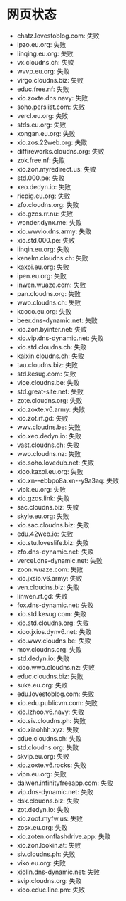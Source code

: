 # 网页状态
- chatz.lovestoblog.com: 失败
- ipzo.eu.org: 失败
- linqing.eu.org: 失败
- vx.cloudns.ch: 失败
- wvvp.eu.org: 失败
- virgo.cloudns.biz: 失败
- educ.free.nf: 失败
- xio.zoxte.dns.navy: 失败
- soho.perslist.com: 失败
- vercl.eu.org: 失败
- stds.eu.org: 失败
- xongan.eu.org: 失败
- xio.zos.22web.org: 失败
- diffireworks.cloudns.org: 失败
- zok.free.nf: 失败
- xio.zon.myredirect.us: 失败
- std.000.pe: 失败
- xeo.dedyn.io: 失败
- ricpig.eu.org: 失败
- zfo.cloudns.org: 失败
- xio.gzos.rr.nu: 失败
- wonder.dynx.me: 失败
- xio.wwvio.dns.army: 失败
- xio.std.000.pe: 失败
- linqin.eu.org: 失败
- kenelm.cloudns.ch: 失败
- kaxoi.eu.org: 失败
- ipen.eu.org: 失败
- inwen.wuaze.com: 失败
- pan.cloudns.org: 失败
- wwo.cloudns.ch: 失败
- kcoco.eu.org: 失败
- beer.dns-dynamic.net: 失败
- xio.zon.byinter.net: 失败
- xio.vip.dns-dynamic.net: 失败
- xio.std.cloudns.ch: 失败
- kaixin.cloudns.ch: 失败
- tau.cloudns.biz: 失败
- std.kesug.com: 失败
- vice.cloudns.be: 失败
- std.great-site.net: 失败
- zote.cloudns.org: 失败
- xio.zoxte.v6.army: 失败
- xio.zot.rf.gd: 失败
- wwv.cloudns.be: 失败
- xio.xeo.dedyn.io: 失败
- vast.cloudns.ch: 失败
- wwo.cloudns.nz: 失败
- xio.soho.lovedub.net: 失败
- xioo.kaxoi.eu.org: 失败
- xio.xn--ebbpo8a.xn--y9a3aq: 失败
- vipk.eu.org: 失败
- xio.gzos.link: 失败
- sac.cloudns.biz: 失败
- skyle.eu.org: 失败
- xio.sac.cloudns.biz: 失败
- edu.42web.io: 失败
- xio.stu.loveslife.biz: 失败
- zfo.dns-dynamic.net: 失败
- vercel.dns-dynamic.net: 失败
- zoon.wuaze.com: 失败
- xio.jxsio.v6.army: 失败
- ven.cloudns.biz: 失败
- linwen.rf.gd: 失败
- fox.dns-dynamic.net: 失败
- xio.std.kesug.com: 失败
- xio.std.cloudns.org: 失败
- xioo.jxios.dynv6.net: 失败
- xio.wwv.cloudns.be: 失败
- mov.cloudns.org: 失败
- std.dedyn.io: 失败
- xioo.wwo.cloudns.nz: 失败
- educ.cloudns.biz: 失败
- suke.eu.org: 失败
- edu.lovestoblog.com: 失败
- xio.edu.publicvm.com: 失败
- xio.lzhoo.v6.navy: 失败
- xio.siv.cloudns.ph: 失败
- xio.xiaohhh.xyz: 失败
- cdue.cloudns.ch: 失败
- std.cloudns.org: 失败
- skvip.eu.org: 失败
- xio.zoxte.v6.rocks: 失败
- vipn.eu.org: 失败
- daiwen.infinityfreeapp.com: 失败
- vip.dns-dynamic.net: 失败
- dsk.cloudns.biz: 失败
- zot.dedyn.io: 失败
- xio.zoot.myfw.us: 失败
- zosx.eu.org: 失败
- xio.zoten.onflashdrive.app: 失败
- xio.zon.lookin.at: 失败
- siv.cloudns.ph: 失败
- viko.eu.org: 失败
- xiolin.dns-dynamic.net: 失败
- svip.cloudns.org: 失败
- xioo.educ.line.pm: 失败
